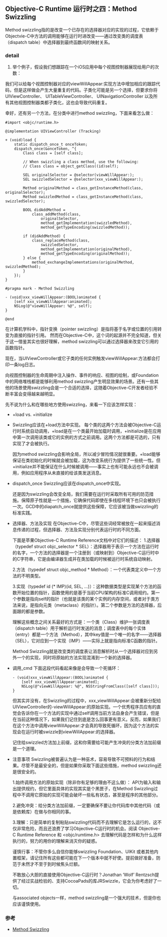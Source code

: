 ## Objective-C Runtime 运行时之四：Method Swizzling

Method swizzling指的是改变一个已存在的选择器对应的实现的过程，它依赖于Objectvie-C中方法的调用能够在运行时进改变——通过改变类的调度表（dispatch table）中选择器到最终函数间的映射关系。

### detail

1. 举个例子，假设我们想跟踪在一个iOS应用中每个视图控制器展现给用户的次数：

我们可以给每个视图控制器对应的viewWillAppear:实现方法中增加相应的跟踪代码，但是这样做会产生大量重复的代码。子类化可能是另一个选择，但要求你将UIViewController、 UITableViewController、 UINavigationController 以及所有其他视图控制器类都子类化，这也会导致代码重复。

幸好，还有另一个方法，在分类中进行method swizzling，下面来看怎么做：

```
#import <objc/runtime.h>

@implementation UIViewController (Tracking)

+ (void)load {
    static dispatch_once_t onceToken;
    dispatch_once(&onceToken, ^{
        Class class = [self class];

        // When swizzling a class method, use the following:
        // Class class = object_getClass((id)self);

        SEL originalSelector = @selector(viewWillAppear:);
        SEL swizzledSelector = @selector(xxx_viewWillAppear:);

        Method originalMethod = class_getInstanceMethod(class, originalSelector);
        Method swizzledMethod = class_getInstanceMethod(class, swizzledSelector);

        BOOL didAddMethod =
            class_addMethod(class,
                originalSelector,
                method_getImplementation(swizzledMethod),
                method_getTypeEncoding(swizzledMethod));

        if (didAddMethod) {
            class_replaceMethod(class,
                swizzledSelector,
                method_getImplementation(originalMethod),
                method_getTypeEncoding(originalMethod));
        } else {
            method_exchangeImplementations(originalMethod, swizzledMethod);
        }
    });
}

#pragma mark - Method Swizzling

- (void)xxx_viewWillAppear:(BOOL)animated {
    [self xxx_viewWillAppear:animated];
    NSLog(@"viewWillAppear: %@", self);
}

@end
```

在计算机学科中，指针变换（pointer swizzling）是指将基于名字或位置的引用转变为直接的指针引用。 然而在Objective-C中，这个词的起源并不完全知道，但关于这一借鉴其实也很好理解，method swizzling可以通过选择器来改变它引用的函数指针。

现在，当UIViewController或它子类的任何实例触发viewWillAppear:方法都会打印一条log日志。

向视图控制器的生命周期中注入操作、事件的响应、视图的绘制，或Foundation中的网络堆栈都是能够利用method swizzling产生明显效果的场景。还有一些其他的场景使用swizzling会是一个合适的选择，这随着Objective-C开发者经验不断丰富会变得越来越明显。

先不说为什么和在哪些地方使用swizzling，来看一下应该怎样实现：

  * +load vs. +initialize
  * Swizzling应该在+load方法中实现。
    每个类的这两个方法会被Objective-C运行时系统自动调用，+load是在一个类最开始加载时调用，+initialize是在应用中第一次调用该类或它的实例的方式之前调用。这两个方法都是可选的，只有实现了才会被执行。

    因为method swizzling会影响全局，所以减少冒险情况就很重要。+load能够保证在类初始化的时候就会被加载，这为改变系统行为提供了一些统一性。但+initialize并不能保证在什么时候被调用——事实上也有可能永远也不会被调用，例如应用程序从未直接的给该类发送消息。

  * dispatch_once
    Swizzling应该在dispatch_once中实现。

    还是因为swizzling会改变全局，我们需要在运行时采取所有可用的防范措施。保障原子性就是一个措施，它确保代码即使在多线程环境下也只会被执行一次。GCD中的diapatch_once就提供这些保障，它应该被当做swizzling的标准实践。

  * 选择器、方法及实现
    在Objective-C中，尽管这些词经常被放在一起来描述消息传递的过程，但选择器、方法及实现分别代表运行时的不同方面。

    下面是苹果Objective-C Runtime Reference文档中对它们的描述：
    1.选择器（typedef struct objc_selector * SEL）：选择器用于表示一个方法在运行时的名字，一个方法的选择器是一个注册到（或映射到）Objective-C运行时中的C字符串，它是由编译器生成并在类加载的时候被运行时系统自动映射。

    2.方法（typedef struct objc_method * Method）：一个代表类定义中一个方法的不明类型。

    3.实现（typedef id (* IMP)(id, SEL, ...)）：这种数据类型是实现某个方法的函数开始位置的指针，函数使用的是基于当前CPU架构的标准C调用规约。第一个参数是指向self的指针（也就是该类的某个实例的内存空间，或者对于类方法来说，是指向元类（metaclass）的指针）。第二个参数是方法的选择器，后面跟的都是参数。

    理解这些概念之间关系最好的方式是：一个类（Class）维护一张调度表（dispatch table）用于解析运行时发送的消息；调度表中的每个实体（entry）都是一个方法（Method），其中key值是一个唯一的名字——选择器（SEL），它对应到一个实现（IMP）——实际上就是指向标准C函数的指针。

    Method Swizzling就是改变类的调度表让消息解析时从一个选择器对应到另外一个的实现，同时将原始的方法实现混淆到一个新的选择器。

  * 调用_cmd
    下面这段代码看起来像是会导致一个死循环：

    ```
    - (void)xxx_viewWillAppear:(BOOL)animated {
        [self xxx_viewWillAppear:animated];
        NSLog(@"viewWillAppear: %@", NSStringFromClass([self class]));
    }
    ```

    但其实并没有，在Swizzling的过程中，xxx_viewWillAppear:会被重新分配给UIViewController的-viewWillAppear:的原始实现。一个优秀程序员应有的直觉会告诉你在一个方法的实现中通过self调用当前方法自身会产生错误，但是在当前这种情况下，如果我们记住到底是怎么回事更有意义。反而，如果我们在这个方法中调用viewWillAppear:才会真的导致死循环，因为这个方法的实现会在运行时被swizzle到viewWillAppear:的选择器。

    记住给swizzled方法加上前缀，这和你需要给可能产生冲突的分类方法加前缀是一个道理。

  * 注意事项
    Swizzling被普遍认为是一种巫术，容易导致不可预料的行为和结果。尽管不是最安全的，但是如果你采取下面这些措施，method swizzling还是很安全的。

    1.始终调用方法的原始实现（除非你有足够的理由不这么做）： API为输入和输出提供规约，但它里面具体的实现其实是个黑匣子，在Method Swizzling过程中不调用它原始的实现可能会破坏一些私有状态，甚至是程序的其他部分。

    2.避免冲突：给分类方法加前缀，一定要确保不要让你代码库中其他代码（或是依赖库）在做与你相同的事。

    3.理解：只是简单的复制粘贴swizzling代码而不去理解它是怎么运行的，这不仅非常危险，而且还浪费了学习Objective-C运行时的机会。阅读 Objective-C Runtime Reference 和 <objc/rumtime.h> 去理解代码是怎样和为什么这样执行的，努力的用你的理解来消灭你的疑惑。

    谨慎行事：不管你多么自信你能够swizzling Foundation、UIKit 或者其他内置框架，请记住所有这些都可能在下一个版本中就不好使。提前做好准备，防范于未然才不至于到时候焦头烂额。

    不敢放心大胆的直接使用Objective-C运行时？Jonathan ‘Wolf’ Rentzsch提供了经过实战检验的、支持CocoaPads的库JRSwizzle，它会为你考虑好了一切。

    与associated objects一样，method swizzling是一个强大的技术，但是你也应该谨慎使用。

### 参考

  * [Method Swizzling](http://www.cocoachina.com/industry/20140225/7880.html)

